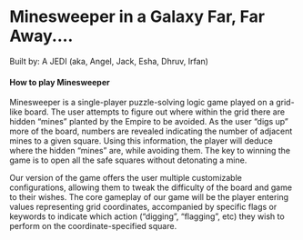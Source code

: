 # Minesweeper in a Galaxy Far, Far Away....
Built by: A JEDI (aka, Angel, Jack, Esha, Dhruv, Irfan)

#### How to play Minesweeper 

Minesweeper is a single-player puzzle-solving logic game played on a grid-like board. The user attempts to figure out where within the grid there are hidden “mines” planted by the Empire to be avoided. As the user “digs up” more of the board, numbers are revealed indicating the number of adjacent mines to a given square. Using this information, the player will deduce where the hidden “mines” are, while avoiding them. The key to winning the game is to open all the safe squares without detonating a mine. 

Our version of the game offers the user multiple customizable configurations, allowing them to tweak the difficulty of the board and game to their wishes. The core gameplay of our game will be the player entering values representing grid coordinates, accompanied by specific flags or keywords to indicate which action (“digging”, “flagging”, etc) they wish to perform on the coordinate-specified square. 


